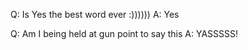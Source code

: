 


Q: Is Yes the best word ever :))))))
A: Yes

Q: Am I being held at gun point to say this
A: YASSSSS!